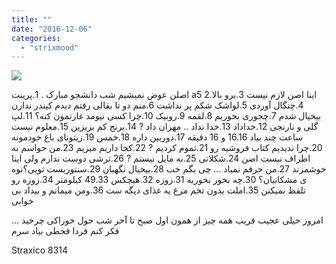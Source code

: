 ```yaml
---
title: ""
date: "2016-12-06"
categories: 
  - "strixmood"
---
```


[![](http://localhost/wp-content/uploads/2017/06/5-293x300.png)](http://localhost/wp-content/uploads/2017/06/5.png)

اصلن عوض نمیشیم شب دانشجو مبارک . 1.پرینت a5 2.اینا اصن لازم نیست 3.برو بالا 4.چنگال آوردی 5.لواشک شکم پر نداشت 6.منم دو تا بقالی رفتم دیدم کیندر ندارن بیخیال شدم 7.چجوری بخوریم 8.لقمه 9.روبیک 10.چرا کسی نیومد غارتمون کنه؟ 11.لپ گلی و نارنجی 12.خداداد 13.خدا نداد .. مهران داد ? 14.برنج کم بریزین 15.معلوم نیست ساعت چند بیاد 16.16 و 16 دقیقه 17.دوربین داره 18.خمس 19.زیتونای باغ خودمونه 20.چرا ندیدیم کتاب فروشیه رو 21.تموم کردیم ? 22.کجا داریم میریم 23.من حواسم به اطراف نیست اصن 24.شکلاتی 25.نه مایل نیستم ? 26.ترشی دوست ندارم ولی اینا خوشمزند 27.من حرفم نمیاد ... چی بگم خب 28.بیخیال نگهبان 29.سنتوریست تویی؟نوه ی مشکاتیان؟ 30.چه بخور بخوریه 31.زوزه 32.هیچکس 49.33 کیلومتر 34.زوزه رو تلفظ نمیکنن 35.املت بدون تخم مرغ یه غذای دیگه ست 36.ومن میمانم و بیداد بی خوابی

امروز خیلی عجیب قریب همه چیز از همون اول صبح تا آخر شب حول خوراکی چرخید ... فکر کنم فردا قحطی بیاد سرم

Straxico 8314
